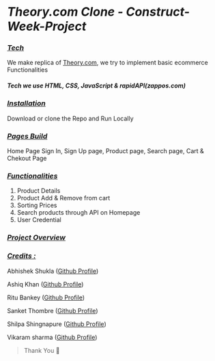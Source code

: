 # ***Theory.com Clone - Construct-Week-Project***

### *<u>Tech</u>*
We make replica of <a href="https://theory.com" target="_blank">Theory.com</a>, we try to implement basic ecommerce Functionalities
##### Tech we use HTML, CSS, JavaScript & rapidAPI(zappos.com)
 

<div style='page-break-after: always'></div>

### *<u>Installation</u>*
Download or clone the Repo and Run Locally

<div style='page-break-after: always'></div>

### *<u>Pages Build</u>*
Home Page
Sign In, Sign Up page,
Product page, Search page, Cart & Chekout Page

<div style='page-break-after: always'></div>

### *<u>Functionalities</u>* 
1. Product Details
2. Product Add & Remove from cart 
3. Sorting Prices
4. Search products through API on Homepage
5. User Credential

<div style='page-break-after: always'></div>

### *<u>Project Overview</u>*




 


<div style='page-break-after: always'></div>

### *<u>Credits :</u>*

Abhishek Shukla (<a href="https://github.com/shuklabhisekh" target="_blank">Github Profile</a>)

Ashiq Khan (<a href="https://github.com/ashiq352" target="_blank">Github Profile</a>)

Ritu Bankey (<a href="https://github.com/Ritu1011" target="_blank">Github Profile</a>)

Sanket Thombre (<a href="https://github.com/sanket008" target="_blank">Github Profile</a>)

Shilpa Shingnapure (<a href="https://github.com/shilpashingnapure" target="_blank">Github Profile</a>)

Vikaram sharma (<a href="https://github.com/vikram-sharma1" target="_blank">Github Profile</a>)


> Thank You :sparkling_heart:

